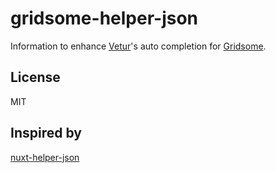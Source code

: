 # gridsome-helper-json
Information to enhance [Vetur](https://github.com/vuejs/vetur)'s auto completion for [Gridsome](https://github.com/gridsome/gridsome).

## License
MIT

## Inspired by
[nuxt-helper-json](https://github.com/nuxt-community/nuxt-helper-json)